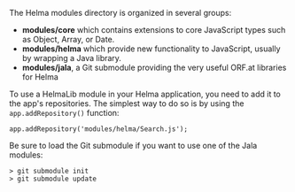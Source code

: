 The Helma modules directory is organized in several groups:

* **modules/core** which contains extensions to core JavaScript types such as
Object, Array, or Date.
* **modules/helma** which provide new functionality to JavaScript, usually by
wrapping a Java library.
* **modules/jala**, a Git submodule providing the very useful ORF.at libraries for Helma

To use a HelmaLib module in your Helma application, you need to add it to the
app's repositories. The simplest way to do so is by using the `app.addRepository()`
function:

    app.addRepository('modules/helma/Search.js');

Be sure to load the Git submodule if you want to use one of the Jala modules:

    > git submodule init
    > git submodule update
